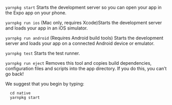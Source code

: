`yarnpkg start`
Starts the development server so you can open your app in the Expo app on your phone.

`yarnpkg run ios`
(Mac only, requires Xcode)Starts the development server and loads your app in an iOS simulator.

`yarnpkg run android`
(Requires Android build tools)
Starts the development server and loads your app on a connected Android device or emulator.

`yarnpkg test`
Starts the test runner.

`yarnpkg run eject`
Removes this tool and copies build dependencies, configuration files and scripts into the app directory. If you do this, you can’t go back!

We suggest that you begin by typing:

```
  cd native
  yarnpkg start
```